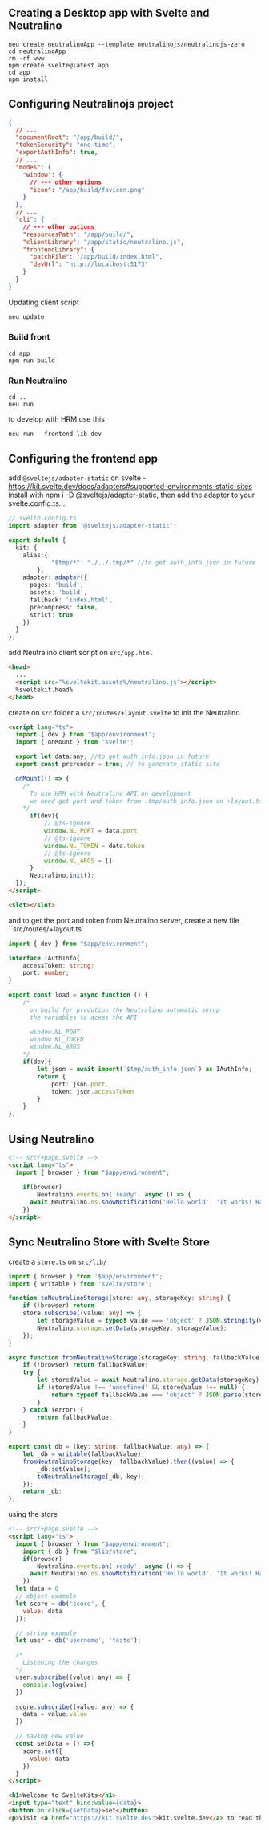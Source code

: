 ## Creating a Desktop app with Svelte and Neutralino

```
neu create neutralinoApp --template neutralinojs/neutralinojs-zero
cd neutralinoApp
rm -rf www
npm create svelte@latest app
cd app
npm install
```

## Configuring Neutralinojs project

```json
{
  // ...
  "documentRoot": "/app/build/",
  "tokenSecurity": "one-time",
  "exportAuthInfo": true,
  // ...
  "modes": {
    "window": {
      // --- other options
      "icon": "/app/build/favicon.png"
    }
  },
  // ...
  "cli": {
    // --- other options
    "resourcesPath": "/app/build/",
    "clientLibrary": "/app/static/neutralino.js",
    "frontendLibrary": {
      "patchFile": "/app/build/index.html",
      "devUrl": "http://localhost:5173"
    }
  }
}
```
Updating client script
```
neu update
```

### Build front

```
cd app
npm run build
```

### Run Neutralino

```
cd ..
neu run
```

to develop with HRM use this

```
neu run --frontend-lib-dev
```

## Configuring the frontend app

add `@sveltejs/adapter-static` on svelte - https://kit.svelte.dev/docs/adapters#supported-environments-static-sites
install with npm i -D @sveltejs/adapter-static, then add the adapter to your svelte.config.ts...

```ts
// svelte.config.ts
import adapter from '@sveltejs/adapter-static';

export default {
  kit: {
    alias:{
			"$tmp/*": "./../.tmp/*" //to get auth_info.json in future
		},
    adapter: adapter({
      pages: 'build',
      assets: 'build',
      fallback: 'index.html',
      precompress: false,
      strict: true
    })
  }
};
```

add Neutralino client script on `src/app.html`

```html
<head>
  ...
  <script src="%sveltekit.assets%/neutralino.js"></script>
  %sveltekit.head%
</head>
```
create on `src` folder a `src/routes/+layout.svelte` to init the Neutralino

```html
<script lang="ts">
  import { dev } from '$app/environment';
  import { onMount } from 'svelte';

  export let data:any; //to get auth_info.json in future
  export const prerender = true; // to generate static site

  onMount(() => {
    /*
      To use HRM with Neutralino API on development
      we need get port and token from .tmp/auth_info.json on +layout.ts
    */
      if(dev){
          // @ts-ignore
          window.NL_PORT = data.port
          // @ts-ignore
          window.NL_TOKEN = data.token
          // @ts-ignore
          window.NL_ARGS = []
      }
      Neutralino.init();
  });
</script>

<slot></slot>
```

and to get the port and token from Neutralino server, create a new file ``src/routes/+layout.ts`

```ts
import { dev } from "$app/environment";

interface IAuthInfo{
    accessToken: string;
    port: number;
}

export const load = async function () {
    /*
      on build for prodution the Neutralino automatic setup
      the variables to acess the API

      window.NL_PORT
      window.NL_TOKEN
      window.NL_ARGS
    */
    if(dev){
        let json = await import(`$tmp/auth_info.json`) as IAuthInfo;
        return {
            port: json.port,
            token: json.accessToken
        }
    }
};
```

## Using Neutralino

```html
<!-- src/+page.svelte -->
<script lang="ts">
  import { browser } from "$app/environment";
	
 	if(browser)
		Neutralino.events.on('ready', async () => {
      await Neutralino.os.showNotification('Hello world', 'It works! Have a nice day');
    })
</script>
```

## Sync Neutralino Store with Svelte Store

create a `store.ts` on `src/lib/`
```ts
import { browser } from '$app/environment';
import { writable } from 'svelte/store';

function toNeutralinoStorage(store: any, storageKey: string) {
	if (!browser) return
	store.subscribe((value: any) => {
		let storageValue = typeof value === 'object' ? JSON.stringify(value) : value;
		Neutralino.storage.setData(storageKey, storageValue);
	});
}

async function fromNeutralinoStorage(storageKey: string, fallbackValue: any) {
	if (!browser) return fallbackValue;
	try {
		let storedValue = await Neutralino.storage.getData(storageKey);
		if (storedValue !== 'undefined' && storedValue !== null) {
			return typeof fallbackValue === 'object' ? JSON.parse(storedValue) : storedValue;
		}
	} catch (error) {
		return fallbackValue;
	}
}

export const db = (key: string, fallbackValue: any) => {
	let _db = writable(fallbackValue);
	fromNeutralinoStorage(key, fallbackValue).then((value) => {
		_db.set(value);
		toNeutralinoStorage(_db, key);
	});
	return _db;
};
```
using the store

```html
<!-- src/+page.svelte -->
<script lang="ts">
  import { browser } from "$app/environment";
	import { db } from "$lib/store";
 	if(browser)
		Neutralino.events.on('ready', async () => {
      await Neutralino.os.showNotification('Hello world', 'It works! Have a nice day');
    })
  let data = 0
  // object example
  let score = db('score', {
    value: data
  });

  // string example
  let user = db('username', 'teste');

  /*
    Listening the changes
  */
  user.subscribe((value: any) => {
    console.log(value)
  })

  score.subscribe((value: any) => {
    data = value.value
  })

  // saving new value
  const setData = () =>{
    score.set({
      value: data
    })
  }
</script>

<h1>Welcome to SvelteKits</h1>
<input type="text" bind:value={data}>
<button on:click={setData}>set</button>
<p>Visit <a href="https://kit.svelte.dev">kit.svelte.dev</a> to read the documentations</p>
```